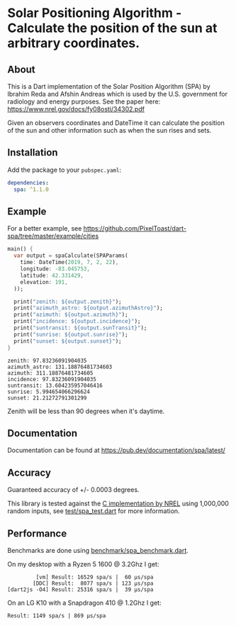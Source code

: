 # Solar Positioning Algorithm - Calculate the position of the sun at arbitrary coordinates.

## About
This is a Dart implementation of the Solar Position Algorithm (SPA) by Ibrahim Reda and Afshin Andreas which is used by the U.S. government for radiology and energy purposes.
See the paper here: https://www.nrel.gov/docs/fy08osti/34302.pdf

Given an observers coordinates and DateTime it can calculate the position of the sun and other information such as when the sun rises and sets.

## Installation

Add the package to your `pubspec.yaml`:
```yaml
dependencies:
  spa: ^1.1.0
```

## Example

For a better example, see https://github.com/PixelToast/dart-spa/tree/master/example/cities

```dart
main() {
  var output = spaCalculate(SPAParams(
    time: DateTime(2019, 7, 2, 22),
    longitude: -83.045753,
    latitude: 42.331429,
    elevation: 191,
  ));

  print("zenith: ${output.zenith}");
  print("azimuth_astro: ${output.azimuthAstro}");
  print("azimuth: ${output.azimuth}");
  print("incidence: ${output.incidence}");
  print("suntransit: ${output.sunTransit}");
  print("sunrise: ${output.sunrise}");
  print("sunset: ${output.sunset}");
}
```
```
zenith: 97.83236091904035
azimuth_astro: 131.18876481734603
azimuth: 311.18876481734605
incidence: 97.83236091904035
suntransit: 13.604235957046416
sunrise: 5.994654066296624
sunset: 21.21272791301299
```

Zenith will be less than 90 degrees when it's daytime.

## Documentation

Documentation can be found at https://pub.dev/documentation/spa/latest/

## Accuracy

Guaranteed accuracy of +/- 0.0003 degrees.

This library is tested against the [C implementation by NREL](https://midcdmz.nrel.gov/spa/) using 1,000,000 random inputs, see [test/spa_test.dart](https://github.com/PixelToast/dart-spa/blob/master/test/spa_test.dart) for more information.

## Performance

Benchmarks are done using [benchmark/spa_benchmark.dart](https://github.com/PixelToast/dart-spa/blob/master/benchmark/spa_benchmark.dart).

On my desktop with a Ryzen 5 1600 @ 3.2Ghz I get:
```
         [vm] Result: 16529 spa/s |  60 μs/spa
        [DDC] Result:  8077 spa/s | 123 μs/spa
[dart2js -O4] Result: 25316 spa/s |  39 μs/spa
```

On an LG K10 with a Snapdragon 410 @ 1.2Ghz I get:
```
Result: 1149 spa/s | 869 μs/spa
```